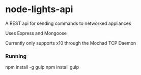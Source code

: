 # node-lights-api

A REST api for sending commands to networked appliances

Uses Express and Mongoose

Currently only supports x10 through the Mochad TCP Daemon

### Running
npm install -g gulp
npm install
gulp
